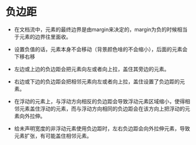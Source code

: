 # 负边距

* 在文档流中，元素的最终边界是由margin来决定的，margin为负的时候相当于元素的边界往里面收。
* 设置负值的话，元素本身不会移动（背景颜色啥的不会缩小），后面的元素会下移右移



* 左边或上边的负边距会把元素向左或者向上拉，盖住其旁边的元素。
* 右边或下边的负边距会把相邻元素向左或者向上拉，盖住设置了负边距的元素。
* 在浮动的元素上，与浮动方向相反的负边距会导致浮动元素区域缩小，使得相邻元素盖住浮动的元素，而与浮动方向相同的负边距会在该方向上把浮动的元素向外拉伸。
* 给未声明宽度的非浮动元素使用负边距时，左右负边距会向外拉伸元素，导致元素扩张，有可能盖住相邻元素。